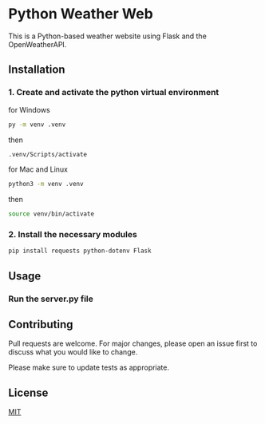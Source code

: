 # Python Weather Web

This is a Python-based weather website using Flask and the OpenWeatherAPI. 

## Installation

### 1. Create and activate the python virtual environment

for Windows
```bash
py -m venv .venv
```
then
```bash
.venv/Scripts/activate
```

for Mac and Linux
```bash
python3 -m venv .venv
```
then
```bash
source venv/bin/activate
```
### 2. Install the necessary modules

```bash
pip install requests python-dotenv Flask
```

## Usage

### Run the server.py file

## Contributing

Pull requests are welcome. For major changes, please open an issue first
to discuss what you would like to change.

Please make sure to update tests as appropriate.

## License

[MIT](https://choosealicense.com/licenses/mit/)

